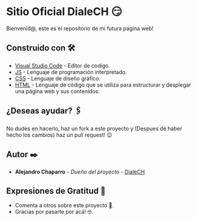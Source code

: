 # Sitio Oficial DialeCH 😏

Bienvenid@, este es el repositorio de mi futura pagina web!

## Construido con 🛠️

* [Visual Studio Code]((https://code.visualstudio.com/)) - Editor de codigo.
* [JS](https://developer.mozilla.org/es/docs/Web/JavaScript) - Lenguaje de programación interpretado.
* [CSS](https://developer.mozilla.org/es/docs/Web/CSS) - Lenguaje de diseño gráfico.
* [HTML](https://developer.mozilla.org/es/docs/Web/HTML) - Lenguaje de código que se utiliza para estructurar y desplegar una página web y sus contenidos.

## ¿Deseas ayudar? 🖇️

No dudes en hacerlo, haz un fork a este proyecto y (Despues de haber hecho los cambios) haz un pull request! 😉

## Autor ✒️

* **Alejandro Chaparro** - *Dueño del proyecto* - [DialeCH](https://github.com/DialeCH)

## Expresiones de Gratitud 🎁

* Comenta a otros sobre este proyecto 📢.
* Gracias por pasarte por acá! 🤓.
